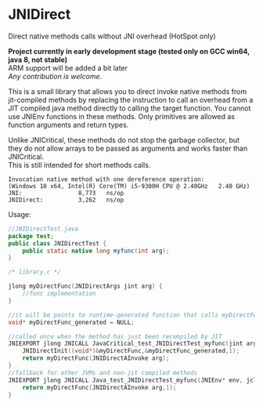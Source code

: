 # JNIDirect
Direct native methods calls without JNI overhead (HotSpot only)

**Project currently in early development stage (tested only on GCC win64, java 8, not stable)**<br>
ARM support will be added a bit later<br>
_Any contribution is welcome_.

This is a small library that allows you to direct invoke native methods from jit-compiled methods by replacing 
the instruction to call an overhead from a JIT compiled java method directly to calling the target function. 
You cannot use JNIEnv functions in these methods. 
Only primitives are allowed as function arguments and return types.

Unlike JNICritical, these methods do not stop the garbage collector, but they do not allow arrays to be passed as arguments and works faster than JNICritical.<br>
This is still intended for short methods calls.

```
Invocation native method with one dereference operation:
(Windows 10 x64, Intel(R) Core(TM) i5-9300H CPU @ 2.40GHz   2.40 GHz)
JNI:                8,773	ns/op
JNIDirect:          3,262	ns/op
```


Usage:

```java
//JNIDirectTest.java
package test;
public class JNIDirectTest {
    public static native long myfunc(int arg);
}
```

```c
/* library.c */

jlong myDirectFunc(JNIDirectArgs jint arg) {
	//func implementation
}

//it will be points to runtime-generated function that calls myDirectFunc (only on 64 bit architecture, 32 bit doesn't need this)
void* myDirectFunc_generated = NULL;

//called once when the method has just been recompiled by JIT
JNIEXPORT jlong JNICALL JavaCritical_test_JNIDirectTest_myfunc(jint arg) {
	JNIDirectInit((void*)&myDirectFunc,&myDirectFunc_generated,1);
	return myDirectFunc(JNIDirectAInvoke arg);
}
//fallback for other JVMs and non-jit compiled methods
JNIEXPORT jlong JNICALL Java_test_JNIDirectTest_myfunc(JNIEnv* env, jclass caller, jint arg) {
	return myDirectFunc(JNIDirectAInvoke arg,1);
}
```